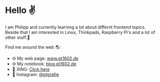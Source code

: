 # Hello ✌️

I am Philipp and currently learning a lot about differnt frontend topics. Beside that I am interested in Linux, Thinkpads, Raspberry Pi's and a lot of other stuff.🐢

Find me around the web 🌎:
- 🌐 My web page: <a href="https://www.pt1602.de/" target="blank">www.pt1602.de</a>
- 🌐 My notebook: <a href="https://blog.pt1602.de/" target="blank">blog.pt1602.de</a>
- 📇 XING: <a href="https://www.xing.com/profile/Philipp_Tuchardt" target="blank">Click here</a>
- 📸 Instagram: <a href="https://www.instagram.com/ptgrafie/" target="blank">@ptgrafie</a>
